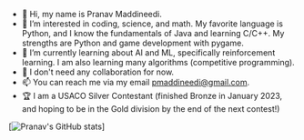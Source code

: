 - 👋 Hi, my name is Pranav Maddineedi.
- 👀 I’m interested in coding, science, and math. My favorite language is Python, and I know the fundamentals of Java and learning C/C++. My strengths are Python and game development with pygame. 
- 🌱 I’m currently learning about AI and ML, specifically reinforcement learning. I am also learning many algorithms (competitive programming).
- 💞️ I don't need any collaboration for now.
- 📫 You can reach me via my email pmaddineedi@gmail.com.
- 🏆 I am a USACO Silver Contestant (finished Bronze in January 2023, and hoping to be in the Gold division by the end of the next contest!)

<!---
Pramad712/Pramad712 is a ✨ special ✨ repository because its `README.md` (this file) appears on your GitHub profile.
You can click the Preview link to take a look at your changes.
--->

[![Pranav's GitHub stats](https://github-readme-stats.vercel.app/api?username=Pramad712)]
